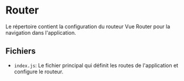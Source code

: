 # Router

Le répertoire contient la configuration du routeur Vue Router pour la navigation dans l'application.

## Fichiers

- `index.js`: Le fichier principal qui définit les routes de l'application et configure le routeur.

